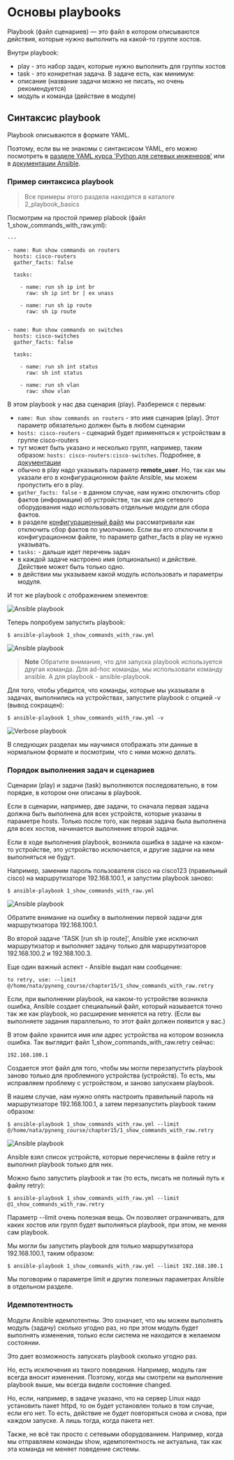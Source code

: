 # Основы playbooks

Playbook (файл сценариев) — это файл в котором описываются действия, которые нужно выполнить на какой-то группе хостов.

Внутри playbook:
* play - это набор задач, которые нужно выполнить для группы хостов
* task - это конкретная задача. В задаче есть, как минимум:
 * описание (название задачи можно не писать, но очень рекомендуется)
 * модуль и команда (действие в модуле)


## Синтаксис playbook

Playbook описываются в формате YAML.

Поэтому, если вы не знакомы с синтаксисом YAML, его можно посмотреть в [разделе YAML курса 'Python для сетевых инженеров'](https://natenka.gitbooks.io/pyneng/content/book/10_serialization/3_yaml.html) или в [документации Ansible](http://docs.ansible.com/ansible/YAMLSyntax.html).


### Пример синтаксиса playbook

> Все примеры этого раздела находятся в каталоге 2_playbook_basics

Посмотрим на простой пример plabook (файл 1_show_commands_with_raw.yml):
```
---

- name: Run show commands on routers
  hosts: cisco-routers
  gather_facts: false

  tasks:

    - name: run sh ip int br        
      raw: sh ip int br | ex unass

    - name: run sh ip route
      raw: sh ip route


- name: Run show commands on switches
  hosts: cisco-switches
  gather_facts: false

  tasks:

    - name: run sh int status
      raw: sh int status

    - name: run sh vlan
      raw: show vlan
```


В этом playbook у нас два сценария (play). Разберемся с первым:
* ```name: Run show commands on routers``` - это имя сценария (play). Этот параметр обязательно должен быть в любом сценарии
* ```hosts: cisco-routers``` - сценарий будет применяться к устройствам в группе cisco-routers
 * тут может быть указано и несколько групп, например, таким образом: ```hosts: cisco-routers:cisco-switches```. Подробнее, в [документации](http://docs.ansible.com/ansible/intro_patterns.html)
* обычно в play надо указывать параметр __remote_user__. Но, так как мы указали его в конфигурационном файле Ansible, мы можем пропустить его в play.
* ```gather_facts: false``` - в данном случае, нам нужно отключить сбор фактов (информации) об устройстве, так как для сетевого оборудования надо использовать отдельные модули для сбора фактов.
 * в разделе [конфигурационный файл](book/chapter15/2_configuration.md) мы рассматривали как отключить сбор фактов по умолчанию. Если вы его отключили в конфигурационном файле, то параметр gather_facts в play не нужно указывать.
* ```tasks:``` - дальше идет перечень задач
 * в каждой задаче настроено имя (опционально) и действие. Действие может быть только одно.
 * в действии мы указываем какой модуль использовать и параметры модуля.

И тот же playbook с отображением элементов:

![Ansible playbook](https://raw.githubusercontent.com/natenka/Ansible-for-network-engineers/master/images/playbook.png)

Теперь попробуем запустить playbook:
```
$ ansible-playbook 1_show_commands_with_raw.yml
```

![Ansible playbook](https://raw.githubusercontent.com/natenka/Ansible-for-network-engineers/master/images/playbook_execution.png)

> **Note** Обратите внимание, что для запуска playbook используется другая команда. Для ad-hoc команды, мы использовали команду ansible. А для playbook - ansible-playbook.

Для того, чтобы убедится, что команды, которые мы указывали в задачах, выполнились на устройствах, запустите playbook с опцией -v (вывод сокращен):
```
$ ansible-playbook 1_show_commands_with_raw.yml -v
```

![Verbose playbook](https://raw.githubusercontent.com/natenka/Ansible-for-network-engineers/master/images/playbook-verbose.png)

В следующих разделах мы научимся отображать эти данные в нормальном формате и посмотрим, что с ними можно делать.

### Порядок выполнения задач и сценариев

Сценарии (play) и задачи (task) выполняются последовательно, в том порядке, в котором они описаны в playbook.

Если в сценарии, например, две задачи, то сначала первая задача должна быть выполнена для всех устройств, которые указаны в параметре hosts. Только после того, как первая задача была выполнена для всех хостов, начинается выполнение второй задачи.

Если в ходе выполнения playbook, возникла ошибка в задаче на каком-то устройстве, это устройство исключается, и другие задачи на нем выполняться не будут.

Например, заменим пароль пользователя cisco на cisco123 (правильный cisco) на маршрутизаторе 192.168.100.1, и запустим playbook заново:
```
$ ansible-playbook 1_show_commands_with_raw.yml
```

![Ansible playbook](https://raw.githubusercontent.com/natenka/Ansible-for-network-engineers/master/images/playbook_failed_execution.png)

Обратите внимание на ошибку в выполнении первой задачи для маршрутизатора 192.168.100.1.

Во второй задаче 'TASK [run sh ip route]', Ansible уже исключил маршрутизатор и выполняет задачу только для маршрутизаторов 192.168.100.2 и 192.168.100.3.


Еще один важный аспект - Ansible выдал нам сообщение:
```
to retry, use: --limit @/home/nata/pyneng_course/chapter15/1_show_commands_with_raw.retry
```

Если, при выполнении playbook, на каком-то устройстве возникла ошибка, Ansible создает специальный файл, который называется точно так же как playbook, но расширение меняется на retry.
(Если вы выполняете задания параллельно, то этот файл должен появится у вас.)

В этом файле хранится имя или адрес устройства на котором возникла ошибка.
Так выглядит файл 1_show_commands_with_raw.retry сейчас:
```
192.168.100.1
```

Создается этот файл для того, чтобы мы могли перезапустить playbook заново только для проблемного устройства (устройств).
То есть, мы исправляем проблему с устройством, и заново запускаем playbook.

В нашем случае, нам нужно опять настроить правильный пароль на маршрутизаторе 192.168.100.1, а затем перезапустить playbook таким образом:
```
$ ansible-playbook 1_show_commands_with_raw.yml --limit @/home/nata/pyneng_course/chapter15/1_show_commands_with_raw.retry
```

![Ansible playbook](https://raw.githubusercontent.com/natenka/Ansible-for-network-engineers/master/images/playbook-retry.png)

Ansible взял список устройств, которые перечислены в файле retry и выполнил playbook только для них.

Можно было запустить playbook и так (то есть, писать не полный путь к файлу retry):
```
$ ansible-playbook 1_show_commands_with_raw.yml --limit @1_show_commands_with_raw.retry
```

Параметр --limit очень полезная вещь. Он позволяет ограничивать, для каких хостов или групп будет выполняться playbook, при этом, не меняя сам playbook.

Мы могли бы запустить playbook для только маршрутизатора 192.168.100.1, таким образом:
```
$ ansible-playbook 1_show_commands_with_raw.yml --limit 192.168.100.1
```

Мы поговорим о параметре limit и других полезных параметрах Ansible в отдельном разделе.

### Идемпотентность

Модули Ansible идемпотентны. Это означает, что мы можем выполнять модуль (задачу) сколько угодно раз, но при этом модуль будет выполнять изменения, только если система не находится в желаемом состоянии.

Это дает возможность запускать playbook сколько угодно раз.

Но, есть исключения из такого поведения.
Например, модуль raw всегда вносит изменения.
Поэтому, когда мы смотрели на выполнение playbook выше, мы всегда видели состояние changed.

Но, если, например, в задаче указано, что на сервер Linux надо установить пакет httpd, то он будет установлен только в том случае, если его нет.
То есть, действие не будет повторяться снова и снова, при каждом запуске.
А лишь тогда, когда пакета нет.

Также, не всё так просто с сетевыми оборудованием. Например, когда мы отправляем команды show, идемпотентность не актуальна, так как эта команда не меняет поведение системы.

